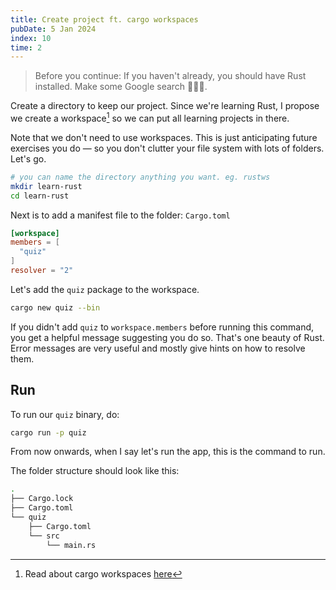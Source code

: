 ```yaml
---
title: Create project ft. cargo workspaces
pubDate: 5 Jan 2024
index: 10
time: 2
---
```


> <span class="text-secondary">Before you continue</span>: If you haven't already, you should have Rust installed. Make some Google search 🤷🏽‍♂️.

Create a directory to keep our project. Since we're learning Rust, I propose we create a workspace[^1] so we can put all learning projects in there.

[^1]: Read about cargo workspaces [here](TODO:)

Note that we don't need to use workspaces. This is just anticipating future exercises you do — so you don't clutter your file system with lots of folders. Let's go.

```bash
# you can name the directory anything you want. eg. rustws
mkdir learn-rust
cd learn-rust
```

Next is to add a manifest file to the folder: `Cargo.toml`

```toml
[workspace]
members = [
  "quiz"
]
resolver = "2"
```

Let's add the `quiz` package to the workspace.

```bash
cargo new quiz --bin
```

If you didn't add `quiz` to `workspace.members` before running this command, you get a helpful message suggesting you do so. That's one beauty of Rust. Error messages are very useful and mostly give hints on how to resolve them.

## Run

To run our `quiz` binary, do:

```bash
cargo run -p quiz
```

From now onwards, when I say let's run the app, this is the command to run.

The folder structure should look like this:

```bash
.
├── Cargo.lock
├── Cargo.toml
└── quiz
    ├── Cargo.toml
    └── src
        └── main.rs
```
